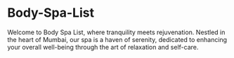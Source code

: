 # Body-Spa-List
Welcome to Body Spa List, where tranquility meets rejuvenation. Nestled in the heart of Mumbai, our spa is a haven of serenity, dedicated to enhancing your overall well-being through the art of relaxation and self-care.
